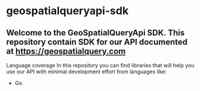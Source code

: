 # geospatialqueryapi-sdk

## Welcome to the GeoSpatialQueryApi SDK. This repository contain SDK for our API documented at https://geospatialquery.com

Language coverage
In this repository you can find libraries that will help you use our API with minimal development effort from languages like:
- Go
